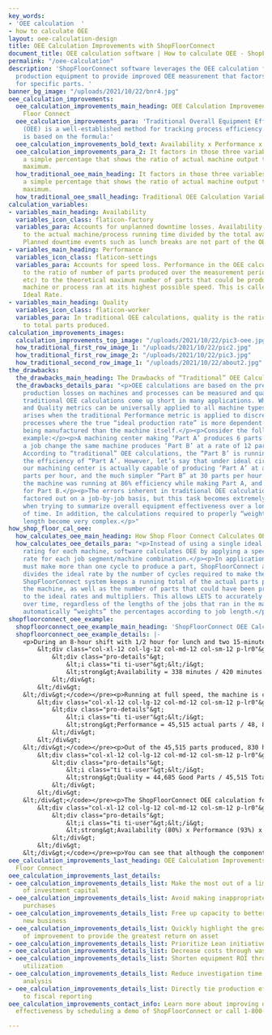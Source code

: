 ```yaml
---
key_words:
- 'OEE calculation  '
- how to calculate OEE
layout: oee-calculation-design
title: OEE Calculation Improvements with ShopFloorConnect
document_title: OEE calculation software | How to calculate OEE - ShopFloorConnect
permalink: "/oee-calculation"
description: 'ShopFloorConnect software leverages the OEE calculation formula for
  production equipment to provide improved OEE measurement that factors in performance
  for specific parts. '
banner_bg_image: "/uploads/2021/10/22/bnr4.jpg"
oee_calculation_improvements:
  oee_calculation_improvements_main_heading: OEE Calculation Improvements with Shop
    Floor Connect
  oee_calculation_improvements_para: 'Traditional Overall Equipment Effectiveness
    (OEE) is a well-established method for tracking process efficiency. An OEE calculation
    is based on the formula:'
  oee_calculation_improvements_bold_text: Availability x Performance x Quality = OEE
  oee_calculation_improvements_para_2: It factors in those three variables and displays
    a simple percentage that shows the ratio of actual machine output to its theoretical
    maximum.
  how_traditional_oee_main_heading: It factors in those three variables and displays
    a simple percentage that shows the ratio of actual machine output to its theoretical
    maximum.
  how_traditional_oee_small_heading: Traditional OEE Calculation Variables
calculation_variables:
- variables_main_heading: Availability
  variables_icon_class: flaticon-factory
  variables_para: Accounts for unplanned downtime losses. Availability It is equal
    to the actual machine/process running time divided by the total available time.
    Planned downtime events such as lunch breaks are not part of the OEE calculation.
- variables_main_heading: Performance
  variables_icon_class: flaticon-settings
  variables_para: Accounts for speed loss. Performance in the OEE calculation is equal
    to the ratio of number of parts produced over the measurement period (shift, day,
    etc) to the theoretical maximum number of parts that could be produced if the
    machine or process ran at its highest possible speed. This is called the Machine
    Ideal Rate.
- variables_main_heading: Quality
  variables_icon_class: flaticon-worker
  variables_para: In traditional OEE calculations, quality is the ratio of good parts
    to total parts produced.
calculation_improvements_images:
  calculation_improvements_top_image: "/uploads/2021/10/22/pic3-oee.jpg"
  how_traditional_first_row_image_1: "/uploads/2021/10/22/pic2.jpg"
  how_traditional_first_row_image_2: "/uploads/2021/10/22/pic3.jpg"
  how_traditional_second_row_image_1: "/uploads/2021/10/22/about2.jpg"
the_drawbacks:
  the_drawbacks_main_heading: The Drawbacks of “Traditional” OEE Calculations
  the_drawbacks_details_para: "<p>OEE calculations are based on the premise that all
    production losses on machines and processes can be measured and quantified.</p><p>But,
    traditional OEE calculations come up short in many applications. While the Availability
    and Quality metrics can be universally applied to all machine types, difficulty
    arises when the traditional Performance metric is applied to discrete manufacturing
    processes where the true “ideal production rate” is more dependent on the parts
    being manufactured than the machine itself.</p><p>Consider the following OEE Calculation
    example:</p><p>A machining center making ‘Part A’ produces 6 parts per hour. After
    a job change the same machine produces ‘Part B’ at a rate of 12 parts per hour.
    According to “traditional” OEE calculations, the “Part B’ is running at twice
    the efficiency of “Part A’. However, let’s say that under ideal circumstances,
    our machining center is actually capable of producing ‘Part A’ at a rate of 7
    parts per hour, and the much simpler “Part B” at 30 parts per hour.</p><p>In actuality,
    the machine was running at 86% efficiency while making Part A, and only 40% efficiency
    for Part B.</p><p>The errors inherent in traditional OEE calculations can be manually
    factored out on a job-by-job basis, but this task becomes extremely difficult
    when trying to summarize overall equipment effectiveness over a longer period
    of time. In addition, the calculations required to properly “weight” jobs of varying
    length become very complex.</p>"
how_shop_floor_cal_oee:
  how_calculates_oee_main_heading: How Shop Floor Connect Calculates OEE
  how_calculates_oee_details_para: "<p>Instead of using a single ideal performance
    rating for each machine, software calculates OEE by applying a specific ideal
    rate for each job segment/machine combination.</p><p>In applications where a machine
    must make more than one cycle to produce a part, ShopFloorConnect automatically
    divides the ideal rate by the number of cycles required to make the part.</p><p>The
    ShopFloorConnect system keeps a running total of the actual parts produced by
    the machine, as well as the number of parts that could have been produced according
    to the ideal rates and multipliers. This allows LETS to accurately summarize performance
    over time, regardless of the lengths of the jobs that ran in the machine. LETS
    automatically “weights” the percentages according to job length.</p>"
shopfloorconnect_oee_example:
  shopfloorconnect_oee_example_main_heading: 'ShopFloorConnect OEE Calculation Example:'
  shopfloorconnect_oee_example_details: |-
    <p>During an 8-hour shift with 1/2 hour for lunch and two 15-minute breaks, a machine has a maximum availability of 7 hours (420 minutes). If there were 82 minutes of unplanned downtime during the shift, then the machine would’ve actually run for 338 minutes. The availability would be calculated as follows:</p><pre><code>&lt;div class="row widget widget_getintuch widget_getintuch-pro-details m-lr0 custom-oee-sa"&gt;
        &lt;div class="col-xl-12 col-lg-12 col-md-12 col-sm-12 p-lr0"&gt;
            &lt;div class="pro-details"&gt;
                &lt;i class="ti ti-user"&gt;&lt;/i&gt;
                &lt;strong&gt;Availability = 338 minutes / 420 minutes = 80%&lt;/strong&gt;
            &lt;/div&gt;
        &lt;/div&gt;
    &lt;/div&gt;</code></pre><p>Running at full speed, the machine is capable of producing 6000 parts/hour (or 100 parts per minute). However, the three jobs that ran during this shift were not designed to run at the machine’s maximum speed. The first job (which ran for 2 hours and 18 minutes) produced 4 parts per cycle. This job’s Ideal Rate is 75 cycles per minute. The theoretical maximum number of parts that could have been produced by this job was 41,400. The machine actually made 38,665.</p><p>The second job (which ran for two hours) produced a part every 6 cycles of the machine. The Ideal Rate for this job was 50 cycles per minute. The theoretical maximum number of parts that could have been produced by this job was 1000; the machine produced 950.</p><p>The final job (which ran for one hour and 20 minutes) produced one part per cycle, with an ideal rate of 80 cycles per minute. The theoretical maximum number of parts that could have been produced by this job was 6400; the actual number of parts made was 5900.</p><p>During the 338 minutes of running time in our example, the machine could have theoretically made a total of 48,800 parts for all jobs combined, but produced an actual total of 45,515. The performance percentage is calculated by dividing the actual number of parts by the theoretical maximum:</p><pre><code>&lt;div class="row widget widget_getintuch widget_getintuch-pro-details m-lr0 custom-oee-sa"&gt;
        &lt;div class="col-xl-12 col-lg-12 col-md-12 col-sm-12 p-lr0"&gt;
            &lt;div class="pro-details"&gt;
                &lt;i class="ti ti-user"&gt;&lt;/i&gt;
                &lt;strong&gt;Performance = 45,515 actual parts / 48, 800 possible parts = 93%&lt;/strong&gt;
            &lt;/div&gt;
        &lt;/div&gt;
    &lt;/div&gt;</code></pre><p>Out of the 45,515 parts produced, 830 had to be later scrapped. The quality percentage is the ratio of good parts to total parts, and is calculated as follows:</p><pre><code>&lt;div class="row widget widget_getintuch widget_getintuch-pro-details m-lr0 custom-oee-sa"&gt;
        &lt;div class="col-xl-12 col-lg-12 col-md-12 col-sm-12 p-lr0"&gt;
            &lt;div class="pro-details"&gt;
                &lt;i class="ti ti-user"&gt;&lt;/i&gt;
                &lt;strong&gt;Quality = 44,685 Good Parts / 45,515 Total Parts = 98%&lt;/strong&gt;
            &lt;/div&gt;
        &lt;/div&gt;
    &lt;/div&gt;</code></pre><p>The ShopFloorConnect OEE calculation for this example is:</p><pre><code>&lt;div class="row widget widget_getintuch widget_getintuch-pro-details m-lr0 custom-oee-sa"&gt;
        &lt;div class="col-xl-12 col-lg-12 col-md-12 col-sm-12 p-lr0"&gt;
            &lt;div class="pro-details"&gt;
                &lt;i class="ti ti-user"&gt;&lt;/i&gt;
                &lt;strong&gt;Availability (80%) x Performance (93%) x Quality (98%) = 73%&lt;/strong&gt;
            &lt;/div&gt;
        &lt;/div&gt;
    &lt;/div&gt;</code></pre><p>You can see that although the component measurements - 80% uptime at 93% of maximum throughput with 98% quality - indicate a super-efficient process, when taken together as OEE, the process is really only 73% effective. ShopFloorConnect software provides a more realistic OEE calculation that reveals there is still room for improvement.</p>
oee_calculation_improvements_last_heading: OEE Calculation Improvements with Shop
  Floor Connect
oee_calculation_improvements_last_details:
- oee_calculation_improvements_details_list: Make the most out of a limited amount
    of investment capital
- oee_calculation_improvements_details_list: Avoid making inappropriate equipment
    purchases
- oee_calculation_improvements_details_list: Free up capacity to better compete for
    new business
- oee_calculation_improvements_details_list: Quickly highlight the greatest areas
    of improvement to provide the greatest return on asset
- oee_calculation_improvements_details_list: Prioritize Lean initiatives
- oee_calculation_improvements_details_list: Decrease costs through waste elimination
- oee_calculation_improvements_details_list: Shorten equipment ROI through increased
    utilization
- oee_calculation_improvements_details_list: Reduce investigation time for root cause
    analysis
- oee_calculation_improvements_details_list: Directly tie production efficiencies
    to fiscal reporting
oee_calculation_improvements_contact_info: Learn more about improving overall equipment
  effectiveness by scheduling a demo of ShopFloorConnect or call 1-800-586-TECH (8324).

---
```

